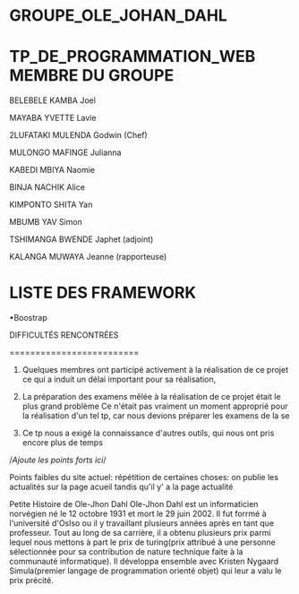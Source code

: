 # GROUPE_OLE_JOHAN_DAHL
TP_DE_PROGRAMMATION_WEB
MEMBRE DU GROUPE
================
BELEBELE KAMBA Joel
 
MAYABA YVETTE Lavie
 
2LUFATAKI MULENDA Godwin (Chef)
 
MULONGO MAFINGE Julianna
 
KABEDI MBIYA Naomie
 
BINJA NACHIK Alice
 
KIMPONTO SHITA Yan
 
MBUMB YAV Simon
 
TSHIMANGA BWENDE Japhet (adjoint)
 
KALANGA MUWAYA Jeanne (rapporteuse)


LISTE DES FRAMEWORK
===================
•Boostrap


DIFFICULTÉS RENCONTRÉES 

=========================
1. Quelques membres ont participé activement à la réalisation de ce projet
ce qui a induit un délai important pour sa réalisation,

2. La préparation des examens mêlée à la réalisation de ce projet était le plus grand
problème Ce n'était pas vraiment un moment approprié pour la réalisation d'un tel tp, car nous devions préparer les examens de la se
3. Ce tp nous a exigé la connaissance d'autres outils, qui nous ont pris encore plus de temps

/*Ajoute les points forts ici*/

Points faibles du site actuel:
répétition de certaines choses: on publie les actualités sur la page acueil tandis qu'il y' a la page actualité

Petite Histoire de Ole-Jhon Dahl
Ole-Jhon Dahl est un informaticien norvégien né le 12 octobre 1931 et mort le 29 juin 2002.
Il fut forrmé à l'université d'Oslso ou il y travaillant plusieurs années après en tant que professeur.
Tout au long de sa carrière, il a obtenu plusieurs prix parmi lequel nous mettons à part le prix de turing(prix
attribué à une personne sélectionnée pour sa contribution de nature technique faite à la communauté informatique).
Il développa ensemble avec Kristen Nygaard Simula(premier langage de programmation orienté objet) qui leur a valu le
prix précité.
